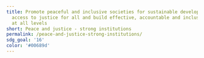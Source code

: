 ```yaml
---
title: Promote peaceful and inclusive societies for sustainable development, provide
  access to justice for all and build effective, accountable and inclusive institutions
  at all levels
short: Peace and justice - strong institutions
permalink: /peace-and-justice-strong-institutions/
sdg_goal: '16'
color: '#00689d'
---
```


